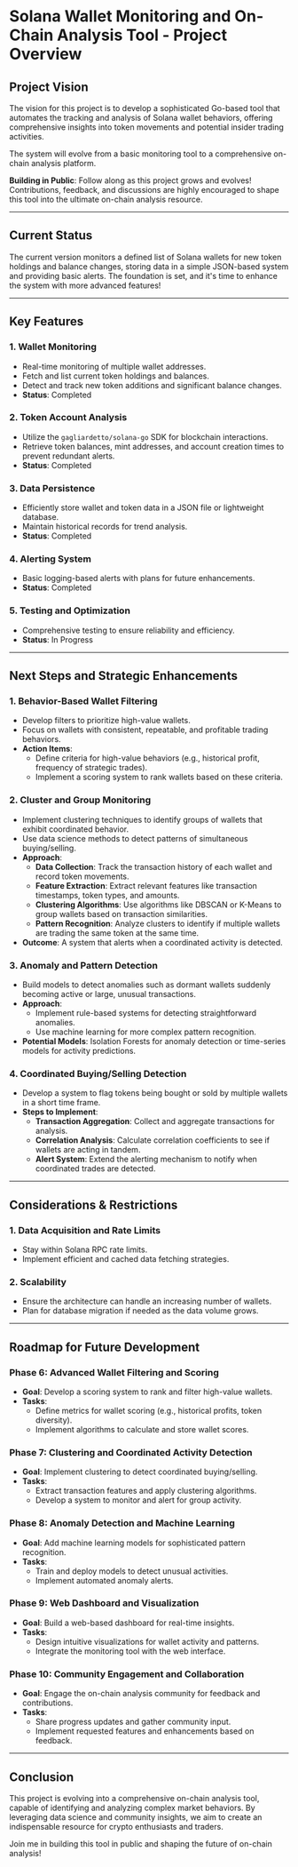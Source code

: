 # Solana Wallet Monitoring and On-Chain Analysis Tool - Project Overview

## Project Vision
The vision for this project is to develop a sophisticated Go-based tool that automates the tracking and analysis of Solana wallet behaviors,
offering comprehensive insights into token movements and potential insider trading activities.

The system will evolve from a basic monitoring tool to a comprehensive on-chain analysis platform.

**Building in Public**: Follow along as this project grows and evolves!
Contributions, feedback, and discussions are highly encouraged to shape this tool into the ultimate on-chain analysis resource.

---

## Current Status
The current version monitors a defined list of Solana wallets for new token holdings and balance changes, storing data in a simple JSON-based system and providing basic alerts.
The foundation is set, and it's time to enhance the system with more advanced features!

---

## Key Features

### 1. **Wallet Monitoring**
   - Real-time monitoring of multiple wallet addresses.
   - Fetch and list current token holdings and balances.
   - Detect and track new token additions and significant balance changes.
   - **Status**: Completed

### 2. **Token Account Analysis**
   - Utilize the `gagliardetto/solana-go` SDK for blockchain interactions.
   - Retrieve token balances, mint addresses, and account creation times to prevent redundant alerts.
   - **Status**: Completed

### 3. **Data Persistence**
   - Efficiently store wallet and token data in a JSON file or lightweight database.
   - Maintain historical records for trend analysis.
   - **Status**: Completed

### 4. **Alerting System**
   - Basic logging-based alerts with plans for future enhancements.
   - **Status**: Completed

### 5. **Testing and Optimization**
   - Comprehensive testing to ensure reliability and efficiency.
   - **Status**: In Progress

---

## Next Steps and Strategic Enhancements

### 1. **Behavior-Based Wallet Filtering**
   - Develop filters to prioritize high-value wallets.
   - Focus on wallets with consistent, repeatable, and profitable trading behaviors.
   - **Action Items**:
     - Define criteria for high-value behaviors (e.g., historical profit, frequency of strategic trades).
     - Implement a scoring system to rank wallets based on these criteria.

### 2. **Cluster and Group Monitoring**
   - Implement clustering techniques to identify groups of wallets that exhibit coordinated behavior.
   - Use data science methods to detect patterns of simultaneous buying/selling.
   - **Approach**:
     - **Data Collection**: Track the transaction history of each wallet and record token movements.
     - **Feature Extraction**: Extract relevant features like transaction timestamps, token types, and amounts.
     - **Clustering Algorithms**: Use algorithms like DBSCAN or K-Means to group wallets based on transaction similarities.
     - **Pattern Recognition**: Analyze clusters to identify if multiple wallets are trading the same token at the same time.
   - **Outcome**: A system that alerts when a coordinated activity is detected.

### 3. **Anomaly and Pattern Detection**
   - Build models to detect anomalies such as dormant wallets suddenly becoming active or large, unusual transactions.
   - **Approach**:
     - Implement rule-based systems for detecting straightforward anomalies.
     - Use machine learning for more complex pattern recognition.
   - **Potential Models**: Isolation Forests for anomaly detection or time-series models for activity predictions.

### 4. **Coordinated Buying/Selling Detection**
   - Develop a system to flag tokens being bought or sold by multiple wallets in a short time frame.
   - **Steps to Implement**:
     - **Transaction Aggregation**: Collect and aggregate transactions for analysis.
     - **Correlation Analysis**: Calculate correlation coefficients to see if wallets are acting in tandem.
     - **Alert System**: Extend the alerting mechanism to notify when coordinated trades are detected.

---

## Considerations & Restrictions

### 1. **Data Acquisition and Rate Limits**
   - Stay within Solana RPC rate limits.
   - Implement efficient and cached data fetching strategies.

### 2. **Scalability**
   - Ensure the architecture can handle an increasing number of wallets.
   - Plan for database migration if needed as the data volume grows.

---

## Roadmap for Future Development

### Phase 6: Advanced Wallet Filtering and Scoring
- **Goal**: Develop a scoring system to rank and filter high-value wallets.
- **Tasks**:
  - Define metrics for wallet scoring (e.g., historical profits, token diversity).
  - Implement algorithms to calculate and store wallet scores.

### Phase 7: Clustering and Coordinated Activity Detection
- **Goal**: Implement clustering to detect coordinated buying/selling.
- **Tasks**:
  - Extract transaction features and apply clustering algorithms.
  - Develop a system to monitor and alert for group activity.

### Phase 8: Anomaly Detection and Machine Learning
- **Goal**: Add machine learning models for sophisticated pattern recognition.
- **Tasks**:
  - Train and deploy models to detect unusual activities.
  - Implement automated anomaly alerts.

### Phase 9: Web Dashboard and Visualization
- **Goal**: Build a web-based dashboard for real-time insights.
- **Tasks**:
  - Design intuitive visualizations for wallet activity and patterns.
  - Integrate the monitoring tool with the web interface.

### Phase 10: Community Engagement and Collaboration
- **Goal**: Engage the on-chain analysis community for feedback and contributions.
- **Tasks**:
  - Share progress updates and gather community input.
  - Implement requested features and enhancements based on feedback.

---

## Conclusion
This project is evolving into a comprehensive on-chain analysis tool, capable of identifying and analyzing complex market behaviors.
By leveraging data science and community insights, we aim to create an indispensable resource for crypto enthusiasts and traders.

Join me in building this tool in public and shaping the future of on-chain analysis!

